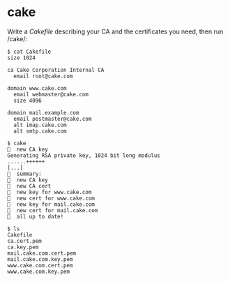 # cake

Write a _Cakefile_ describing your CA and the certificates you need, then run /cake/:

```
$ cat Cakefile
size 1024

ca Cake Corporation Internal CA
  email root@cake.com

domain www.cake.com
  email webmaster@cake.com
  size 4096

domain mail.example.com
  email postmaster@cake.com
  alt imap.cake.com
  alt smtp.cake.com
```

```
$ cake
🍰  new CA key
Generating RSA private key, 1024 bit long modulus
......++++++
[...]
🍰  summary:
🍰  new CA key
🍰  new CA cert
🍰  new key for www.cake.com
🍰  new cert for www.cake.com
🍰  new key for mail.cake.com
🍰  new cert for mail.cake.com
🍰  all up to date!
```

```
$ ls
Cakefile
ca.cert.pem
ca.key.pem
mail.cake.com.cert.pem
mail.cake.com.key.pem
www.cake.com.cert.pem
www.cake.com.key.pem
```
